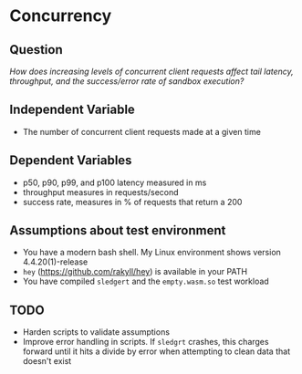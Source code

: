 # Concurrency

## Question

_How does increasing levels of concurrent client requests affect tail latency, throughput, and the success/error rate of sandbox execution?_

## Independent Variable

- The number of concurrent client requests made at a given time

## Dependent Variables

- p50, p90, p99, and p100 latency measured in ms
- throughput measures in requests/second
- success rate, measures in % of requests that return a 200

## Assumptions about test environment

- You have a modern bash shell. My Linux environment shows version 4.4.20(1)-release
- `hey` (https://github.com/rakyll/hey) is available in your PATH
- You have compiled `sledgert` and the `empty.wasm.so` test workload

## TODO

- Harden scripts to validate assumptions
- Improve error handling in scripts. If `sledgrt` crashes, this charges forward until it hits a divide by error when attempting to clean data that doesn't exist

